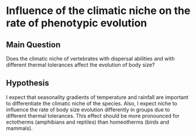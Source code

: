 # Influence of the climatic niche on the rate of phenotypic evolution

## Main Question 
Does the climatic niche of vertebrates with dispersal abilities and with different thermal tolerances affect the evolution of body size?

## Hypothesis 
I expect that seasonality gradients of temperature and rainfall are important to differentiate the climatic niche of the species. Also, I expect niche to influence the rate of body size evolution differently in groups due to different thermal tolerances. This effect should be more pronounced for ectotherms (amphibians and reptiles) than homeotherms (birds and mammals).
